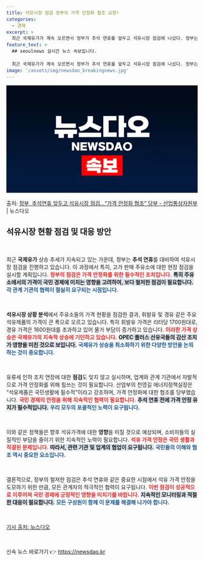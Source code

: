 ```yaml
---
title: 석유시장 점검 정부의 가격 안정화 협조 요청!
categories:
  - 경제
excerpt: >
  최근 국제유가가 계속 오르면서 정부가 추석 연휴를 앞두고 석유시장 점검에 나섰다. 정부는 연휴 기간 관계 기…
feature_text: >
  ## seoulnews 실시간 뉴스 속보입니다.

  최근 국제유가가 계속 오르면서 정부가 추석 연휴를 앞두고 석유시장 점검에 나섰다. 정부는 연휴 기간 관계 기…
image: '/assets/img/newsdao_breakingnews.jpg'
---
```


![뉴스다오 속보](/assets/img/newsdao_breakingnews.jpg)

<p>출처: <a href="https://newsdao.kr/1930" rel="dofollow">정부, 추석연휴 앞두고 석유시장 점검…“가격 안정화 협조” 당부 - 산업통상자원부</a> | 뉴스다오</p>

<h2 data-ke-size="size26">석유시장 현황 점검 및 대응 방안</h2>

<p data-ke-size="size16">&nbsp;</p>

최근 **국제유가** 상승 추세가 지속되고 있는 가운데, 정부는 **추석 연휴**를 대비하여 석유시장 점검을 진행하고 있습니다. 이 과정에서 특히, 고가 판매 주유소에 대한 현장 점검을 실시할 계획입니다. <b><span style="color: #ee2323;">정부의 점검은 가격 안정화를 위한 필수적인 조치입니다.</span></b> <b><span style="background-color: #21538527;">특히 주유소에서의 가격이 국민 경제에 미치는 영향을 고려하여, 보다 철저한 점검이 필요합니다.</span></b> <b><span style="color: #1a5490;">각 관계 기관의 협력이 절실히 요구되는 시점입니다.</span></b>

<p data-ke-size="size16">&nbsp;</p>

**석유시장 상황 분석**에서 주유소들의 가격 현황을 점검한 결과, 휘발유 및 경유 같은 주요 석유제품의 가격이 큰 폭으로 오르고 있습니다. 특히 휘발유 가격은 리터당 1700원대로, 경유 가격은 1600원대를 초과하고 있어 물가 부담이 증가하고 있습니다. <b><span style="color: #ee2323;">이러한 가격 상승은 국제유가의 지속적 상승에 기인하고 있습니다.</span></b> <b><span style="background-color: #21538527;">OPEC 플러스 산유국들의 감산 조치가 영향을 미친 것으로 보입니다.</span></b> <b><span style="color: #1a5490;">국제유가 상승을 최소화하기 위한 다양한 방안을 논의하는 것이 중요합니다.</span></b>

<p data-ke-size="size16">&nbsp;</p>

유류세 인하 조치 연장에 대한 **점검**도 잊지 않고 실시하며, 업계와 관계 기관에서 자발적으로 가격 안정화를 위해 힘쓰는 것이 필요합니다. 산업부의 천영길 에너지정책실장은 “석유제품은 국민생활에 필수적”이라고 강조하며, 가격 안정화에 대한 협조를 당부했습니다. <b><span style="color: #ee2323;">국민 경제의 안정을 위해 지속적인 협력이 필요합니다.</span></b> <b><span style="background-color: #21538527;">추석 연휴 전에 가격 안정 유지가 필수적입니다.</span></b> <b><span style="color: #1a5490;">우리 모두의 포괄적인 노력이 요구됩니다.</span></b>

<p data-ke-size="size16">&nbsp;</p>

이와 같은 정책들은 향후 석유가격에 대한 **영향**을 미칠 것으로 예상되며, 소비자들의 실질적인 부담을 줄이기 위한 지속적인 노력이 필요합니다. <b><span style="color: #ee2323;">석유 가격 안정은 국민 생활과 직결된 문제입니다.</span></b> <b><span style="background-color: #21538527;">따라서, 관련 기관 및 업계의 협업이 요구됩니다.</span></b> <b><span style="color: #1a5490;">국민들의 이해와 협조 역시 중요한 요소입니다.</span></b>

<p data-ke-size="size16">&nbsp;</p>

결론적으로, 정부의 철저한 점검은 추석 연휴와 같은 중요한 시점에서 석유 가격 안정을 도모하기 위한 만큼, 모든 관계자의 적극적인 협력이 요구됩니다. <b><span style="color: #ee2323;">이번 점검이 성공적으로 이루어져 국민 경제에 긍정적인 영향을 미치기를 바랍니다.</span></b> <b><span style="background-color: #21538527;">지속적인 모니터링과 적절한 대응이 필요합니다.</span></b> <b><span style="color: #1a5490;">모든 구성원이 함께 이 문제를 해결해 나가야 합니다.</span></b>

<p data-ke-size="size16">&nbsp;</p>

<a href="https://newsdao.kr/1930">기사 출처: 뉴스다오</a>

<p data-ke-size="size16">&nbsp;</p> 

신속 뉴스 바로가기 👉 <a href="https://newsdao.kr" rel="dofollow">https://newsdao.kr</a>


